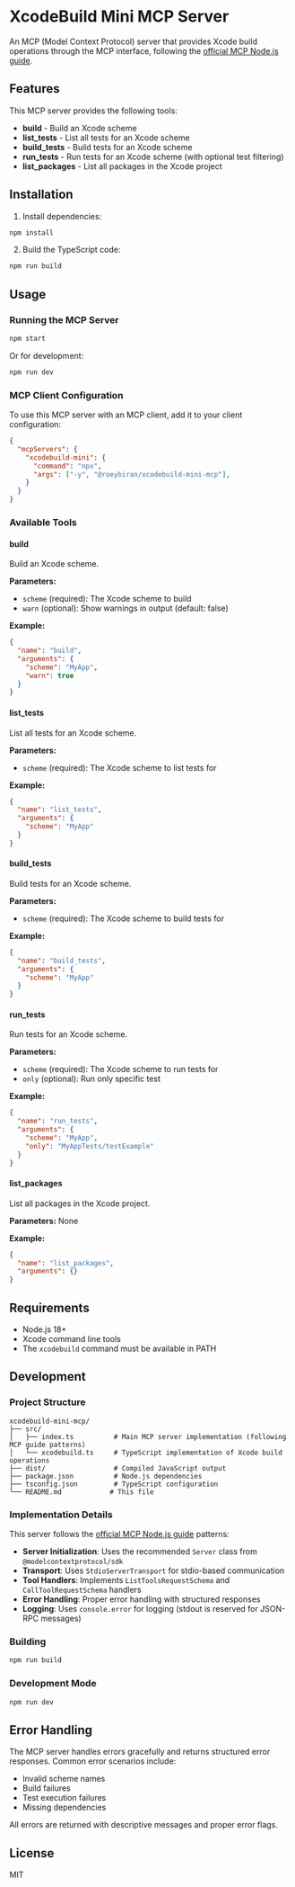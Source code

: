# XcodeBuild Mini MCP Server

An MCP (Model Context Protocol) server that provides Xcode build operations through the MCP interface, following the [official MCP Node.js guide](https://modelcontextprotocol.io/docs/develop/build-server#node).

## Features

This MCP server provides the following tools:

- **build** - Build an Xcode scheme
- **list_tests** - List all tests for an Xcode scheme
- **build_tests** - Build tests for an Xcode scheme
- **run_tests** - Run tests for an Xcode scheme (with optional test filtering)
- **list_packages** - List all packages in the Xcode project

## Installation

1. Install dependencies:
```bash
npm install
```

2. Build the TypeScript code:
```bash
npm run build
```

## Usage

### Running the MCP Server

```bash
npm start
```

Or for development:
```bash
npm run dev
```

### MCP Client Configuration

To use this MCP server with an MCP client, add it to your client configuration:

```json
{
  "mcpServers": {
    "xcodebuild-mini": {
      "command": "npx",
      "args": ["-y", "@roeybiran/xcodebuild-mini-mcp"],
    }
  }
}
```

### Available Tools

#### build
Build an Xcode scheme.

**Parameters:**
- `scheme` (required): The Xcode scheme to build
- `warn` (optional): Show warnings in output (default: false)

**Example:**
```json
{
  "name": "build",
  "arguments": {
    "scheme": "MyApp",
    "warn": true
  }
}
```

#### list_tests
List all tests for an Xcode scheme.

**Parameters:**
- `scheme` (required): The Xcode scheme to list tests for

**Example:**
```json
{
  "name": "list_tests",
  "arguments": {
    "scheme": "MyApp"
  }
}
```

#### build_tests
Build tests for an Xcode scheme.

**Parameters:**
- `scheme` (required): The Xcode scheme to build tests for

**Example:**
```json
{
  "name": "build_tests",
  "arguments": {
    "scheme": "MyApp"
  }
}
```

#### run_tests
Run tests for an Xcode scheme.

**Parameters:**
- `scheme` (required): The Xcode scheme to run tests for
- `only` (optional): Run only specific test

**Example:**
```json
{
  "name": "run_tests",
  "arguments": {
    "scheme": "MyApp",
    "only": "MyAppTests/testExample"
  }
}
```

#### list_packages
List all packages in the Xcode project.

**Parameters:**
None

**Example:**
```json
{
  "name": "list_packages",
  "arguments": {}
}
```

## Requirements

- Node.js 18+
- Xcode command line tools
- The `xcodebuild` command must be available in PATH

## Development

### Project Structure

```
xcodebuild-mini-mcp/
├── src/
│   ├── index.ts          # Main MCP server implementation (following MCP guide patterns)
│   └── xcodebuild.ts     # TypeScript implementation of Xcode build operations
├── dist/                 # Compiled JavaScript output
├── package.json          # Node.js dependencies
├── tsconfig.json         # TypeScript configuration
└── README.md            # This file
```

### Implementation Details

This server follows the [official MCP Node.js guide](https://modelcontextprotocol.io/docs/develop/build-server#node) patterns:

- **Server Initialization**: Uses the recommended `Server` class from `@modelcontextprotocol/sdk`
- **Transport**: Uses `StdioServerTransport` for stdio-based communication
- **Tool Handlers**: Implements `ListToolsRequestSchema` and `CallToolRequestSchema` handlers
- **Error Handling**: Proper error handling with structured responses
- **Logging**: Uses `console.error` for logging (stdout is reserved for JSON-RPC messages)

### Building

```bash
npm run build
```

### Development Mode

```bash
npm run dev
```

## Error Handling

The MCP server handles errors gracefully and returns structured error responses. Common error scenarios include:

- Invalid scheme names
- Build failures
- Test execution failures
- Missing dependencies

All errors are returned with descriptive messages and proper error flags.

## License

MIT